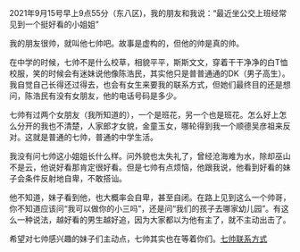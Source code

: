 2021年9月15号早上9点55分（东八区)，我的朋友和我说：“最近坐公交上班经常见到一个挺好看的小姐姐”

我的朋友很帅，就叫他七帅吧。故事是虚构的，但他的帅是真的帅。

在中学的时候，七帅不是什么校草，相貌平平，斯斯文文，穿着干干净净的白T恤校服，笑的时候会有迷妹说他像陈浩民，其实他只是普普通通的DK（男子高生）。我自觉自己长得还过得去，也会有女生来要我的联系方式，但她们最终目的还是想问，陈浩民有没有女朋友，他的电话号码是多少。

七帅有过两个女朋友（我所知道的），一个是班花，另一个也是班花。怎么好上怎么分开的我也不清楚，人家郎才女貌，金童玉女，哪轮得到我一个顺德吴彦祖来反对。这就是普通的七帅，普通的中学生活。

我没有问七帅这小姐姐长什么样。问外貌也太失礼了，曾经沧海难为水，除却巫山不是云，他说好看那肯定很好看。但是七帅有点烦恼，他跟我说，他看到好看的妹子会条件反射地自卑，不敢搭讪。

他不知道，妹子看到他，也大概率会自卑，甚至自闭。在路上见到这么一个帅哥，你不知道应该问“我可以做你的小三吗”，还是问“我们的孩子去哪家幼儿园”。有这么一种说法，越好看的男生越好追，因为大家都以为他有主了，就不主动出击了。

希望对七帅感兴趣的妹子们主动点，七帅其实也在等着你们。[七帅联系方式](http://www.primeoj.com/)
